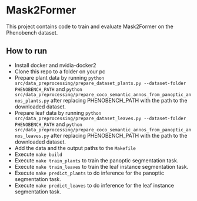 # Mask2Former

This project contains code to train and evaluate Mask2Former on the Phenobench dataset.

## How to run
- Install docker and nvidia-docker2
- Clone this repo to a folder on your pc
- Prepare plant data by running ```python src/data_preprocessing/prepare_dataset_plants.py --dataset-folder PHENOBENCH_PATH``` and ```python src/data_preprocessing/prepare_coco_semantic_annos_from_panoptic_annos_plants.py``` after replacing PHENOBENCH_PATH with the path to the downloaded dataset.
- Prepare leaf data by running ```python src/data_preprocessing/prepare_dataset_leaves.py --dataset-folder PHENOBENCH_PATH``` and ```python src/data_preprocessing/prepare_coco_semantic_annos_from_panoptic_annos_leaves.py``` after replacing PHENOBENCH_PATH with the path to the downloaded dataset.
- Add the data and the output paths to the ```Makefile``` 
- Execute ```make build```
- Execute ```make train_plants``` to train the panoptic segmentation task.
- Execute ```make train_leaves``` to train the leaf instance segmentation task.
- Execute ```make predict_plants``` to do inference for the panoptic segmentation task.
- Execute ```make predict_leaves``` to do inference for the leaf instance segmentation task.